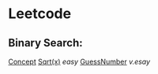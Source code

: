 # Leetcode

## Binary Search:

 [Concept](https://github.com/thealgor/Leetcode/blob/master/easy/BinarySearch/GuessNumber.java)
 [Sqrt(x)](https://github.com/thealgor/Leetcode/blob/master/easy/SquareRoot.java) _easy_
 [GuessNumber](https://github.com/thealgor/Leetcode/blob/master/easy/BinarySearch/GuessNumber.java) _v.esay_

